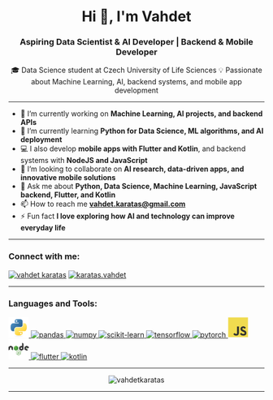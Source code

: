 <h1 align="center">Hi 👋, I'm Vahdet</h1>
<h3 align="center">Aspiring Data Scientist & AI Developer | Backend & Mobile Developer</h3>

<p align="center">
🎓 Data Science student at Czech University of Life Sciences  
💡 Passionate about Machine Learning, AI, backend systems, and mobile app development
</p>

---

- 🔭 I’m currently working on **Machine Learning, AI projects, and backend APIs**
- 🌱 I’m currently learning **Python for Data Science, ML algorithms, and AI deployment**
- 💻 I also develop **mobile apps with Flutter and Kotlin**, and backend systems with **NodeJS and JavaScript**
- 👯 I’m looking to collaborate on **AI research, data-driven apps, and innovative mobile solutions**
- 💬 Ask me about **Python, Data Science, Machine Learning, JavaScript backend, Flutter, and Kotlin**
- 📫 How to reach me **vahdet.karatas@gmail.com**
- ⚡ Fun fact **I love exploring how AI and technology can improve everyday life**

---

<h3 align="left">Connect with me:</h3>
<p align="left">
<a href="https://linkedin.com/in/vahdet karatas" target="blank"><img align="center" src="https://raw.githubusercontent.com/rahuldkjain/github-profile-readme-generator/master/src/images/icons/Social/linked-in-alt.svg" alt="vahdet karatas" height="30" width="40" /></a>
<a href="https://instagram.com/karatas.vahdet" target="blank"><img align="center" src="https://raw.githubusercontent.com/rahuldkjain/github-profile-readme-generator/master/src/images/icons/Social/instagram.svg" alt="karatas.vahdet" height="30" width="40" /></a>
</p>

---

<h3 align="left">Languages and Tools:</h3>
<p align="left">
<a href="https://www.python.org" target="_blank" rel="noreferrer"> <img src="https://raw.githubusercontent.com/devicons/devicon/master/icons/python/python-original.svg" alt="python" width="40" height="40"/> </a>
<a href="https://pandas.pydata.org/" target="_blank" rel="noreferrer"> <img src="https://pandas.pydata.org/static/img/pandas_mark.svg" alt="pandas" width="40" height="40"/> </a>
<a href="https://numpy.org/" target="_blank" rel="noreferrer"> <img src="https://numpy.org/images/logos/numpy.svg" alt="numpy" width="40" height="40"/> </a>
<a href="https://scikit-learn.org/" target="_blank" rel="noreferrer"> <img src="https://upload.wikimedia.org/wikipedia/commons/0/05/Scikit_learn_logo_small.svg" alt="scikit-learn" width="40" height="40"/> </a>
<a href="https://www.tensorflow.org/" target="_blank" rel="noreferrer"> <img src="https://www.vectorlogo.zone/logos/tensorflow/tensorflow-icon.svg" alt="tensorflow" width="40" height="40"/> </a>
<a href="https://pytorch.org/" target="_blank" rel="noreferrer"> <img src="https://pytorch.org/assets/images/pytorch-logo.png" alt="pytorch" width="40" height="40"/> </a>
<a href="https://developer.mozilla.org/en-US/docs/Web/JavaScript" target="_blank" rel="noreferrer"> <img src="https://raw.githubusercontent.com/devicons/devicon/master/icons/javascript/javascript-original.svg" alt="javascript" width="40" height="40"/> </a>
<a href="https://nodejs.org" target="_blank" rel="noreferrer"> <img src="https://raw.githubusercontent.com/devicons/devicon/master/icons/nodejs/nodejs-original-wordmark.svg" alt="nodejs" width="40" height="40"/> </a>
<a href="https://flutter.dev" target="_blank" rel="noreferrer"> <img src="https://www.vectorlogo.zone/logos/flutterio/flutterio-icon.svg" alt="flutter" width="40" height="40"/> </a>
<a href="https://kotlinlang.org/" target="_blank" rel="noreferrer"> <img src="https://upload.wikimedia.org/wikipedia/commons/7/74/Kotlin_Icon.png" alt="kotlin" width="40" height="40"/> </a>
</p>

---

<p align="center">
  <img src="https://github-readme-stats.vercel.app/api/top-langs?username=vahdetkaratas&show_icons=true&locale=en&layout=compact" alt="vahdetkaratas" />
</p>

---


